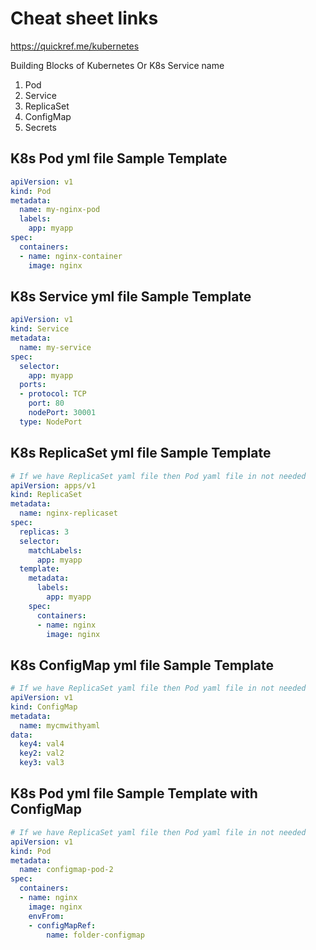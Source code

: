 # Cheat sheet links

https://quickref.me/kubernetes


Building Blocks of Kubernetes
Or K8s Service name
1) Pod
2) Service
3) ReplicaSet
4) ConfigMap
5) Secrets





## K8s Pod yml file Sample Template
```Yaml
apiVersion: v1
kind: Pod
metadata:
  name: my-nginx-pod
  labels:
    app: myapp
spec:
  containers:
  - name: nginx-container
    image: nginx
```
## K8s Service yml file Sample Template

```Yaml
apiVersion: v1
kind: Service
metadata:
  name: my-service
spec:
  selector:
    app: myapp
  ports:
  - protocol: TCP
    port: 80
    nodePort: 30001
  type: NodePort
  ```
## K8s ReplicaSet yml file Sample Template

```Yaml
# If we have ReplicaSet yaml file then Pod yaml file in not needed
apiVersion: apps/v1       
kind: ReplicaSet          
metadata:
  name: nginx-replicaset  
spec:
  replicas: 3             
  selector:
    matchLabels:          
      app: myapp          
  template:               
    metadata:
      labels:
        app: myapp        
    spec:
      containers:
      - name: nginx       
        image: nginx
```
## K8s ConfigMap yml file Sample Template

```Yaml
# If we have ReplicaSet yaml file then Pod yaml file in not needed
apiVersion: v1
kind: ConfigMap
metadata:
  name: mycmwithyaml
data:
  key4: val4
  key2: val2
  key3: val3
```
## K8s Pod yml file Sample Template with ConfigMap

```Yaml
# If we have ReplicaSet yaml file then Pod yaml file in not needed
apiVersion: v1
kind: Pod
metadata:
  name: configmap-pod-2
spec:
  containers:
  - name: nginx
    image: nginx    
    envFrom:
    - configMapRef:
        name: folder-configmap
```